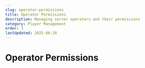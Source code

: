 ```yaml
---
slug: operator-permissions
title: Operator Permissions
description: Managing server operators and their permissions
category: Player Management
order: 3
lastUpdated: 2025-06-20
---
```


# Operator Permissions
